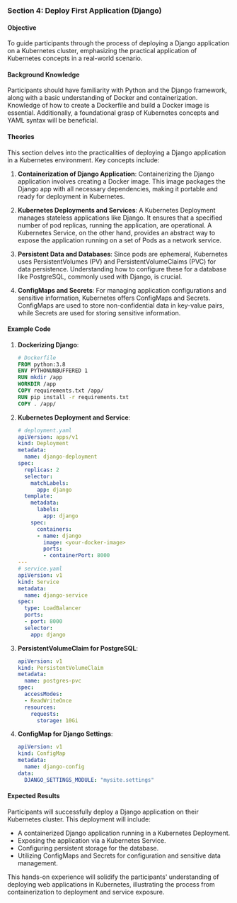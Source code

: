 ### Section 4: Deploy First Application (Django)

#### Objective
To guide participants through the process of deploying a Django application on a Kubernetes cluster, emphasizing the practical application of Kubernetes concepts in a real-world scenario.

#### Background Knowledge
Participants should have familiarity with Python and the Django framework, along with a basic understanding of Docker and containerization. Knowledge of how to create a Dockerfile and build a Docker image is essential. Additionally, a foundational grasp of Kubernetes concepts and YAML syntax will be beneficial.

#### Theories
This section delves into the practicalities of deploying a Django application in a Kubernetes environment. Key concepts include:

1. **Containerization of Django Application**: Containerizing the Django application involves creating a Docker image. This image packages the Django app with all necessary dependencies, making it portable and ready for deployment in Kubernetes.

2. **Kubernetes Deployments and Services**: A Kubernetes Deployment manages stateless applications like Django. It ensures that a specified number of pod replicas, running the application, are operational. A Kubernetes Service, on the other hand, provides an abstract way to expose the application running on a set of Pods as a network service.

3. **Persistent Data and Databases**: Since pods are ephemeral, Kubernetes uses PersistentVolumes (PV) and PersistentVolumeClaims (PVC) for data persistence. Understanding how to configure these for a database like PostgreSQL, commonly used with Django, is crucial.

4. **ConfigMaps and Secrets**: For managing application configurations and sensitive information, Kubernetes offers ConfigMaps and Secrets. ConfigMaps are used to store non-confidential data in key-value pairs, while Secrets are used for storing sensitive information.

#### Example Code
1. **Dockerizing Django**:
   ```Dockerfile
   # Dockerfile
   FROM python:3.8
   ENV PYTHONUNBUFFERED 1
   RUN mkdir /app
   WORKDIR /app
   COPY requirements.txt /app/
   RUN pip install -r requirements.txt
   COPY . /app/
   ```

2. **Kubernetes Deployment and Service**:
   ```yaml
   # deployment.yaml
   apiVersion: apps/v1
   kind: Deployment
   metadata:
     name: django-deployment
   spec:
     replicas: 2
     selector:
       matchLabels:
         app: django
     template:
       metadata:
         labels:
           app: django
       spec:
         containers:
         - name: django
           image: <your-docker-image>
           ports:
           - containerPort: 8000
   ---
   # service.yaml
   apiVersion: v1
   kind: Service
   metadata:
     name: django-service
   spec:
     type: LoadBalancer
     ports:
     - port: 8000
     selector:
       app: django
   ```

3. **PersistentVolumeClaim for PostgreSQL**:
   ```yaml
   apiVersion: v1
   kind: PersistentVolumeClaim
   metadata:
     name: postgres-pvc
   spec:
     accessModes:
     - ReadWriteOnce
     resources:
       requests:
         storage: 10Gi
   ```

4. **ConfigMap for Django Settings**:
   ```yaml
   apiVersion: v1
   kind: ConfigMap
   metadata:
     name: django-config
   data:
     DJANGO_SETTINGS_MODULE: "mysite.settings"
   ```

#### Expected Results
Participants will successfully deploy a Django application on their Kubernetes cluster. This deployment will include:

- A containerized Django application running in a Kubernetes Deployment.
- Exposing the application via a Kubernetes Service.
- Configuring persistent storage for the database.
- Utilizing ConfigMaps and Secrets for configuration and sensitive data management.

This hands-on experience will solidify the participants' understanding of deploying web applications in Kubernetes, illustrating the process from containerization to deployment and service exposure.